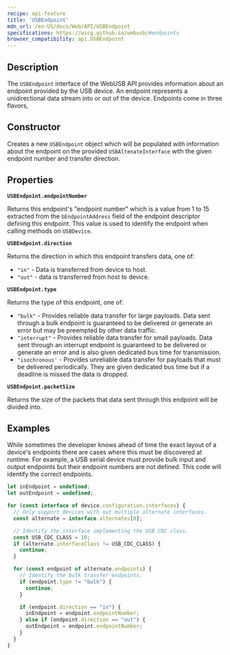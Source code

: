 ```yaml
---
recipe: api-feature
title: 'USBEndpoint'
mdn_url: /en-US/docs/Web/API/USBEndpoint
specifications: https://wicg.github.io/webusb/#endpoints
browser_compatibility: api.USBEndpoint
---
```


## Description

The `USBEndpoint` interface of the WebUSB API provides information about an endpoint provided by the USB device. An endpoint represents a unidirectional data stream into or out of the device. Endpoints come in three flavors,

## Constructor

Creates a new `USBEndpoint` object which will be populated with information about the endpoint on the provided `USBAltenateInterface` with the given endpoint number and transfer direction.

## Properties

**`USBEndpoint.endpointNumber`**

Returns this endpoint's "endpoint number" which is a value from 1 to 15 extracted from the `bEndpointAddress` field of the endpoint descriptor defining this endpoint. This value is used to identify the endpoint when calling methods on `USBDevice`.

**`USBEndpoint.direction`**

Returns the direction in which this endpoint transfers data, one of:

* `"in"` - Data is transferred from device to host.
* `"out"` - data is transferred from host to device.

**`USBEndpoint.type`**

Returns the type of this endpoint, one of:

* `"bulk"` - Provides reliable data transfer for large payloads. Data sent through a bulk endpoint is guaranteed to be delivered or generate an error but may be preempted by other data traffic.
* `"interrupt"` - Provides reliable data transfer for small payloads. Data sent through an interrupt endpoint is guaranteed to be delivered or generate an error and is also given dedicated bus time for transmission.
* `"isochronous'` - Provides unreliable data transfer for payloads that must be delivered periodically. They are given dedicated bus time but if a deadline is missed the data is dropped.

**`USBEndpoint.packetSize`**

Returns the size of the packets that data sent through this endpoint will be divided into.

## Examples

While sometimes the developer knows ahead of time the exact layout of a device's endpoints there are cases where this must be discovered at runtime. For example, a USB serial device must provide bulk input and output endpoints but their endpoint numbers are not defined. This code will identify the correct endpoints.

```js
let inEndpoint = undefined;
let outEndpoint = undefined;

for (const interface of device.configuration.interfaces) {
  // Only support devices with out multiple alternate interfaces.
  const alternate = interface.alternates[0];

  // Identify the interface implementing the USB CDC class.
  const USB_CDC_CLASS = 10;
  if (alternate.interfaceClass != USB_CDC_CLASS) {
    continue;
  }

  for (const endpoint of alternate.endpoints) {
    // Identify the bulk transfer endpoints.
    if (endpoint.type != "bulk") {
      continue;
    }

    if (endpoint.direction == "in") {
      inEndpoint = endpoint.endpointNumber;
    } else if (endpoint.direction == "out") {
      outEndpoint = endpoint.endpointNumber;
    }
  }
}
```
